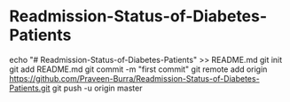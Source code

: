 # Readmission-Status-of-Diabetes-Patients
echo "# Readmission-Status-of-Diabetes-Patients" >> README.md
git init
git add README.md
git commit -m "first commit"
git remote add origin https://github.com/Praveen-Burra/Readmission-Status-of-Diabetes-Patients.git
git push -u origin master
